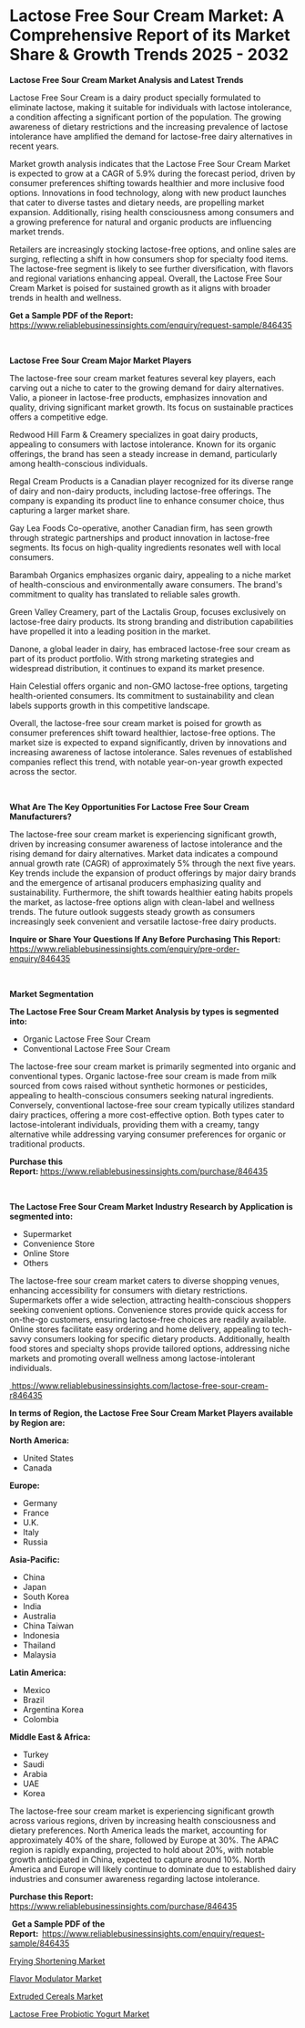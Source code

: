 <p><h1>Lactose Free Sour Cream Market: A Comprehensive Report of its Market Share & Growth Trends 2025 - 2032</h1></p><p><strong>Lactose Free Sour Cream Market Analysis and Latest Trends</strong></p>
<p><p>Lactose Free Sour Cream is a dairy product specially formulated to eliminate lactose, making it suitable for individuals with lactose intolerance, a condition affecting a significant portion of the population. The growing awareness of dietary restrictions and the increasing prevalence of lactose intolerance have amplified the demand for lactose-free dairy alternatives in recent years.</p><p>Market growth analysis indicates that the Lactose Free Sour Cream Market is expected to grow at a CAGR of 5.9% during the forecast period, driven by consumer preferences shifting towards healthier and more inclusive food options. Innovations in food technology, along with new product launches that cater to diverse tastes and dietary needs, are propelling market expansion. Additionally, rising health consciousness among consumers and a growing preference for natural and organic products are influencing market trends.</p><p>Retailers are increasingly stocking lactose-free options, and online sales are surging, reflecting a shift in how consumers shop for specialty food items. The lactose-free segment is likely to see further diversification, with flavors and regional variations enhancing appeal. Overall, the Lactose Free Sour Cream Market is poised for sustained growth as it aligns with broader trends in health and wellness.</p></p>
<p><strong>Get a Sample PDF of the Report:&nbsp;</strong> <a href="https://www.reliablebusinessinsights.com/enquiry/request-sample/846435?utm_campaign=1119&utm_medium=2&utm_source=Github&utm_content=ia&utm_term=14022025&utm_id=lactose-free-sour-cream">https://www.reliablebusinessinsights.com/enquiry/request-sample/846435</a></p>
<p>&nbsp;</p>
<p><strong>Lactose Free Sour Cream Major Market Players</strong></p>
<p><p>The lactose-free sour cream market features several key players, each carving out a niche to cater to the growing demand for dairy alternatives. Valio, a pioneer in lactose-free products, emphasizes innovation and quality, driving significant market growth. Its focus on sustainable practices offers a competitive edge.</p><p>Redwood Hill Farm & Creamery specializes in goat dairy products, appealing to consumers with lactose intolerance. Known for its organic offerings, the brand has seen a steady increase in demand, particularly among health-conscious individuals.</p><p>Regal Cream Products is a Canadian player recognized for its diverse range of dairy and non-dairy products, including lactose-free offerings. The company is expanding its product line to enhance consumer choice, thus capturing a larger market share.</p><p>Gay Lea Foods Co-operative, another Canadian firm, has seen growth through strategic partnerships and product innovation in lactose-free segments. Its focus on high-quality ingredients resonates well with local consumers.</p><p>Barambah Organics emphasizes organic dairy, appealing to a niche market of health-conscious and environmentally aware consumers. The brand's commitment to quality has translated to reliable sales growth.</p><p>Green Valley Creamery, part of the Lactalis Group, focuses exclusively on lactose-free dairy products. Its strong branding and distribution capabilities have propelled it into a leading position in the market.</p><p>Danone, a global leader in dairy, has embraced lactose-free sour cream as part of its product portfolio. With strong marketing strategies and widespread distribution, it continues to expand its market presence.</p><p>Hain Celestial offers organic and non-GMO lactose-free options, targeting health-oriented consumers. Its commitment to sustainability and clean labels supports growth in this competitive landscape.</p><p>Overall, the lactose-free sour cream market is poised for growth as consumer preferences shift toward healthier, lactose-free options. The market size is expected to expand significantly, driven by innovations and increasing awareness of lactose intolerance. Sales revenues of established companies reflect this trend, with notable year-on-year growth expected across the sector.</p></p>
<p>&nbsp;</p>
<p><strong>What Are The Key Opportunities For Lactose Free Sour Cream Manufacturers?</strong></p>
<p><p>The lactose-free sour cream market is experiencing significant growth, driven by increasing consumer awareness of lactose intolerance and the rising demand for dairy alternatives. Market data indicates a compound annual growth rate (CAGR) of approximately 5% through the next five years. Key trends include the expansion of product offerings by major dairy brands and the emergence of artisanal producers emphasizing quality and sustainability. Furthermore, the shift towards healthier eating habits propels the market, as lactose-free options align with clean-label and wellness trends. The future outlook suggests steady growth as consumers increasingly seek convenient and versatile lactose-free dairy products.</p></p>
<p><strong>Inquire or Share Your Questions If Any Before Purchasing This Report:</strong> <a href="https://www.reliablebusinessinsights.com/enquiry/pre-order-enquiry/846435?utm_campaign=1119&utm_medium=2&utm_source=Github&utm_content=ia&utm_term=14022025&utm_id=lactose-free-sour-cream">https://www.reliablebusinessinsights.com/enquiry/pre-order-enquiry/846435</a></p>
<p>&nbsp;</p>
<p><strong>Market Segmentation</strong></p>
<p><strong>The Lactose Free Sour Cream Market Analysis by types is segmented into:</strong></p>
<p><ul><li>Organic Lactose Free Sour Cream</li><li>Conventional Lactose Free Sour Cream</li></ul></p>
<p><p>The lactose-free sour cream market is primarily segmented into organic and conventional types. Organic lactose-free sour cream is made from milk sourced from cows raised without synthetic hormones or pesticides, appealing to health-conscious consumers seeking natural ingredients. Conversely, conventional lactose-free sour cream typically utilizes standard dairy practices, offering a more cost-effective option. Both types cater to lactose-intolerant individuals, providing them with a creamy, tangy alternative while addressing varying consumer preferences for organic or traditional products.</p></p>
<p><strong>Purchase this Report:&nbsp;</strong><a href="https://www.reliablebusinessinsights.com/purchase/846435?utm_campaign=1119&utm_medium=2&utm_source=Github&utm_content=ia&utm_term=14022025&utm_id=lactose-free-sour-cream">https://www.reliablebusinessinsights.com/purchase/846435</a></p>
<p>&nbsp;</p>
<p><strong>The Lactose Free Sour Cream Market Industry Research by Application is segmented into:</strong></p>
<p><ul><li>Supermarket</li><li>Convenience Store</li><li>Online Store</li><li>Others</li></ul></p>
<p><p>The lactose-free sour cream market caters to diverse shopping venues, enhancing accessibility for consumers with dietary restrictions. Supermarkets offer a wide selection, attracting health-conscious shoppers seeking convenient options. Convenience stores provide quick access for on-the-go customers, ensuring lactose-free choices are readily available. Online stores facilitate easy ordering and home delivery, appealing to tech-savvy consumers looking for specific dietary products. Additionally, health food stores and specialty shops provide tailored options, addressing niche markets and promoting overall wellness among lactose-intolerant individuals.</p></p>
<p><a href="https://www.reliablebusinessinsights.com/lactose-free-sour-cream-r846435?utm_campaign=1119&utm_medium=2&utm_source=Github&utm_content=ia&utm_term=14022025&utm_id=lactose-free-sour-cream">&nbsp;https://www.reliablebusinessinsights.com/lactose-free-sour-cream-r846435</a></p>
<p><strong>In terms of Region, the Lactose Free Sour Cream Market Players available by Region are:</strong></p>
<p>
    <p> <strong> North America: </strong>
        <ul>
            <li>United States</li>
            <li>Canada</li>
        </ul>
        </p> 
    <p> <strong> Europe: </strong>
        <ul>
            <li>Germany</li>
            <li>France</li>
            <li>U.K.</li>
            <li>Italy</li>
            <li>Russia</li>
        </ul>
        </p> 
    <p> <strong> Asia-Pacific: </strong>
        <ul>
            <li>China</li>
            <li>Japan</li>
            <li>South Korea</li>
            <li>India</li>
            <li>Australia</li>
            <li>China Taiwan</li>
            <li>Indonesia</li>
            <li>Thailand</li>
            <li>Malaysia</li>
        </ul>
        </p> 
    <p> <strong> Latin America: </strong>
        <ul>
            <li>Mexico</li>
            <li>Brazil</li>
            <li>Argentina Korea</li>
            <li>Colombia</li>
        </ul>
        </p> 
    <p> <strong> Middle East & Africa: </strong>
        <ul>
            <li>Turkey</li>
            <li>Saudi</li>
            <li>Arabia</li>
            <li>UAE</li>
            <li>Korea</li>
        </ul>
    </p>
    </p>
<p><p>The lactose-free sour cream market is experiencing significant growth across various regions, driven by increasing health consciousness and dietary preferences. North America leads the market, accounting for approximately 40% of the share, followed by Europe at 30%. The APAC region is rapidly expanding, projected to hold about 20%, with notable growth anticipated in China, expected to capture around 10%. North America and Europe will likely continue to dominate due to established dairy industries and consumer awareness regarding lactose intolerance.</p></p>
<p><strong>Purchase this Report: </strong><a href="https://www.reliablebusinessinsights.com/purchase/846435?utm_campaign=1119&utm_medium=2&utm_source=Github&utm_content=ia&utm_term=14022025&utm_id=lactose-free-sour-cream">https://www.reliablebusinessinsights.com/purchase/846435</a></p>
<p>&nbsp;<strong>Get a Sample PDF of the Report:&nbsp;&nbsp;</strong><a href="https://www.reliablebusinessinsights.com/enquiry/request-sample/846435?utm_campaign=1119&utm_medium=2&utm_source=Github&utm_content=ia&utm_term=14022025&utm_id=lactose-free-sour-cream">https://www.reliablebusinessinsights.com/enquiry/request-sample/846435</a></p>
<p><strong></strong></p>
<p><p><a href="https://github.com/achuoheatly/Market-Research-Report-List-1/blob/main/frying-shortening-market.md?utm_campaign=1119&utm_medium=2&utm_source=Github&utm_content=ia&utm_term=14022025&utm_id=lactose-free-sour-cream">Frying Shortening Market</a></p><p><a href="https://github.com/storcweithzg/Market-Research-Report-List-1/blob/main/flavor-modulator-market.md?utm_campaign=1119&utm_medium=2&utm_source=Github&utm_content=ia&utm_term=14022025&utm_id=lactose-free-sour-cream">Flavor Modulator Market</a></p><p><a href="https://github.com/irfadac/Market-Research-Report-List-5/blob/main/extruded-cereals-market.md?utm_campaign=1119&utm_medium=2&utm_source=Github&utm_content=ia&utm_term=14022025&utm_id=lactose-free-sour-cream">Extruded Cereals Market</a></p><p><a href="https://github.com/seibttullyjh/Market-Research-Report-List-1/blob/main/lactose-free-probiotic-yogurt-market.md?utm_campaign=1119&utm_medium=2&utm_source=Github&utm_content=ia&utm_term=14022025&utm_id=lactose-free-sour-cream">Lactose Free Probiotic Yogurt Market</a></p></p>